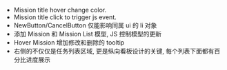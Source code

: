 * Mission title hover change color.
* Mission title click to trigger js event.
* NewButton/CancelButton 仅能影响同属 ui 的 li 对象
* 添加 Mission 和 Mission List 模型, JS 控制模型的更新
* Hover Mission 增加修改和删除的 tooltip
* 右侧的不仅仅是任务列表区域, 更是纵向看板设计的关键, 每个列表下面都有百分比进度展示
